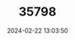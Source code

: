 ---
title: "35798"
category: "Bafodeya benna"
draft: false
date: 2024-02-22 13:03:50
languages:
  Fulah: ["Kura", "Sigo"]
  Susu: ["Sigmyi", "Sigon", "Sigonyi", "Siko", "Siko-na"]
  Mandingo: ["Sigona"]
---